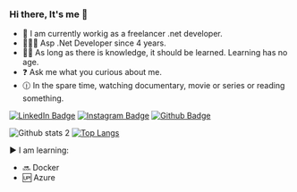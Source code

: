 ### Hi there, It's me 👋

- 🔭 I am currently workig as a freelancer .net developer.
- 👨‍💻🧿 Asp .Net Developer since 4 years.
- 🕵️‍♂️ As long as there is knowledge, it should be learned. Learning has no age.
- ❓ Ask me what you curious about me.
- 🕧 In the spare time, watching documentary, movie or series or reading something.

[![LinkedIn Badge](https://img.shields.io/badge/-LinkedIn-008b8b?style=quare&labelColor=008b8b&logo=LinkedIn&logoColor=white&link=link)](https://www.linkedin.com/in/ocalkurtulus/)
[![Instagram Badge](https://img.shields.io/badge/-Instagram-757575?style=flat-quare&labelColor=757575&logo=instagram&logoColor=white&link=link)](https://www.instagram.com/kurtulusocl.yon/?hl=tr)
[![Github Badge](https://img.shields.io/badge/-Github-000?style=quare&labelColor=000&logo=Github&logoColor=white&link=link)](https://github.com/kurtulusocL?tab=repositories)

![Github stats 2](https://github-readme-stats.vercel.app/api?username=kurtulusocL&show_icons=true&theme=radical) [![Top Langs](https://github-readme-stats.vercel.app/api/top-langs/?username=kurtulusocL&layout=compact)](https://github.com/kurtulusocL/kurtulusocL)

▶ I am learning:
- 🔜 Docker
- 🆙 Azure
